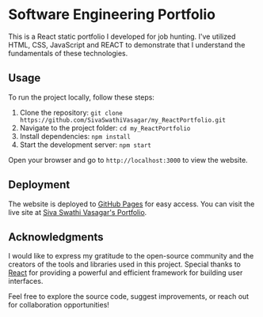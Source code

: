 # Software Engineering Portfolio

This is a React static portfolio I developed for job hunting. I've utilized HTML, CSS, JavaScript and REACT to demonstrate that I understand the fundamentals of these technologies.

## Usage

To run the project locally, follow these steps:

1. Clone the repository: `git clone https://github.com/SivaSwathiVasagar/my_ReactPortfolio.git`
2. Navigate to the project folder: `cd my_ReactPortfolio`
3. Install dependencies: `npm install`
4. Start the development server: `npm start`

Open your browser and go to `http://localhost:3000` to view the website.

## Deployment

The website is deployed to [GitHub Pages](https://pages.github.com/) for easy access. You can visit the live site at [Siva Swathi Vasagar's Portfolio](https://sivaswathivasagar.github.io/my_ReactPortfolio/).

## Acknowledgments

I would like to express my gratitude to the open-source community and the creators of the tools and libraries used in this project. Special thanks to [React](https://reactjs.org/) for providing a powerful and efficient framework for building user interfaces.

Feel free to explore the source code, suggest improvements, or reach out for collaboration opportunities!
